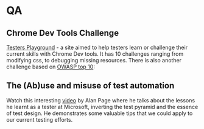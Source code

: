 # QA

## Chrome Dev Tools Challenge

[Testers Playground](https://testersplayground.herokuapp.com/) - a site aimed to help testers learn or challenge their current skills with Chrome Dev tools.
It has 10 challenges ranging from modifying css, to debugging missing resources. 
There is also another challenge based on [OWASP top 10](https://testersplayground.herokuapp.com/owasp.php):

## The (Ab)use and misuse of test automation
Watch this interesting [video](https://www.youtube.com/watch?time_continue=2791&v=HP8jabSSM9k) by Alan Page where he talks about the lessons he learnt as a tester at Microsoft, inverting the test pyramid and the essence of test design.
He demonstrates some valuable tips that we could apply to our current testing efforts. 